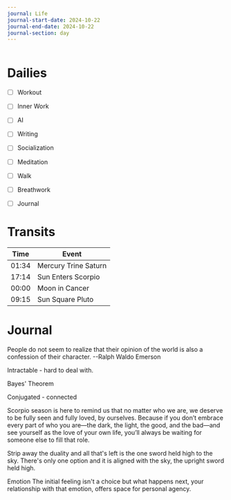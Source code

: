 ```yaml
---
journal: Life
journal-start-date: 2024-10-22
journal-end-date: 2024-10-22
journal-section: day
---
```


```calendar-nav
```

# Dailies

- [ ] Workout
- [ ] Inner Work
- [ ] AI
- [ ] Writing
- [ ] Socialization
- [ ] Meditation
- [ ] Walk
- [ ] Breathwork
- [ ] Journal


# Transits

| Time | Event |
|------|-------|
| 01:34 | Mercury Trine Saturn |
| 17:14 | Sun Enters Scorpio |
| 00:00 | Moon in Cancer |
| 09:15 | Sun Square Pluto |



# Journal
People do not seem to realize that their opinion of the world is also a confession of their character. --Ralph Waldo Emerson

Intractable - hard to deal with.

Bayes' Theorem

Conjugated - connected 

Scorpio season is here to remind us that no matter who we are, we deserve to be fully seen and fully loved, by ourselves. Because if you don’t embrace every part of who you are—the dark, the light, the good, and the bad—and see yourself as the love of your own life, you’ll always be waiting for someone else to fill that role. 

Strip away the duality and all that's left is the one sword held high to the sky. There's only one option and it is aligned with the sky, the upright sword held high. 

Emotion
The initial feeling isn't a choice but what happens next, your relationship with that emotion, offers space for personal agency.

